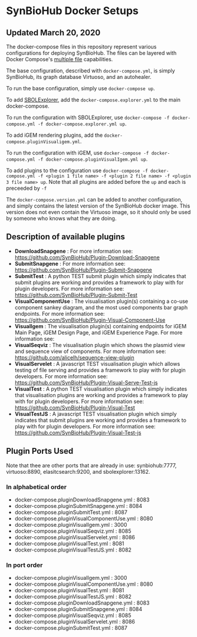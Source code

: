 # SynBioHub Docker Setups
## Updated March 20, 2020

The docker-compose files in this repository represent various configurations for deploying SynBioHub.
The files can be layered with Docker Compose's [multiple file](https://docs.docker.com/compose/reference/overview/#specifying-multiple-compose-file) capabilities. 

The base configuration, described with `docker-compose.yml`, is simply SynBioHub, its graph database Virtuoso, and an autohealer.

To run the base configuration, simply use `docker-compose up`.

To add [SBOLExplorer](https://github.com/michael13162/SBOLExplorer), add the `docker-compose.explorer.yml` to the main docker-compose.

To run the configuration with SBOLExplorer, use `docker-compose -f docker-compose.yml -f docker-compose.explorer.yml up`.

To add iGEM rendering plugins, add the `docker-compose.pluginVisualigem.yml`.

To run the configuration with iGEM, use `docker-compose -f docker-compose.yml -f docker-compose.pluginVisualIgem.yml up`.

To add plugins to the configuration use `docker-compose -f docker-compose.yml -f <plugin 1 file name> -f <plugin 2 file name> -f <plugin 3 file name> up`. Note that all plugins are added before the `up` and each is preceeded by `-f `

The `docker-compose.version.yml` can be added to another configuration, and simply contains the latest version of the SynBioHub docker image. 
This version does not even contain the Virtuoso image, so it should only be used by someone who knows what they are doing. 

## Description of available plugins
 - **DownloadSnapgene** : For more information see: https://github.com/SynBioHub/Plugin-Download-Snapgene
 - **SubmitSnapgene** : For more information see: https://github.com/SynBioHub/Plugin-Submit-Snapgene
 - **SubmitTest** : A python TEST submit plugin which simply indicates that submit plugins are working and provides a framework to play with for plugin developers. For more information see: https://github.com/SynBioHub/Plugin-Submit-Test
 - **VisualComponentUse** : The visualisation plugin(s) containing a co-use component sankey diagram, and the most used components bar graph endpoints. For more information see: https://github.com/SynBioHub/Plugin-Visual-Component-Use
 - **VisualIgem** : The visualisation plugin(s) containing endpoints for iGEM Main Page, iGEM Design Page, and iGEM Experience Page. For more information see: 
 - **VisualSeqviz** : The visualisation plugin which shows the plasmid view and sequence view of components. For more information see: https://github.com/alicelh/sequence-view-plugin
 - **VisualServelet** : A javascript TEST visualisation plugin which allows testing of file serving and provides a framework to play with for plugin developers. For more information see: https://github.com/SynBioHub/Plugin-Visual-Serve-Test-js
 - **VisualTest** : A python TEST visualisation plugin which simply indicates that visualisation plugins are working and provides a framework to play with for plugin developers. For more information see: https://github.com/SynBioHub/Plugin-Visual-Test
 - **VisualTestJS** : A javascript TEST visualisation plugin which simply indicates that submit plugins are working and provides a framework to play with for plugin developers. For more information see: https://github.com/SynBioHub/Plugin-Visual-Test-js

## Plugin Ports Used
Note that thee are other ports that are already in use: synbiohub:7777, virtuoso:8890, elasitcsearch:9200, and sbolexplorer:13162.
### In alphabetical order
 - docker-compose.pluginDownloadSnapgene.yml : 8083
 - docker-compose.pluginSubmitSnapgene.yml : 8084
 - docker-compose.pluginSubmitTest.yml : 8087
 - docker-compose.pluginVisualComponentUse.yml : 8080
 - docker-compose.pluginVisualIgem.yml : 3000
 - docker-compose.pluginVisualSeqviz.yml : 8085
 - docker-compose.pluginVisualServelet.yml : 8086
 - docker-compose.pluginVisualTest.yml : 8081
 - docker-compose.pluginVisualTestJS.yml : 8082
 ### In port order
 - docker-compose.pluginVisualIgem.yml : 3000
 - docker-compose.pluginVisualComponentUse.yml : 8080
 - docker-compose.pluginVisualTest.yml : 8081
 - docker-compose.pluginVisualTestJS.yml : 8082
 - docker-compose.pluginDownloadSnapgene.yml : 8083
 - docker-compose.pluginSubmitSnapgene.yml : 8084
 - docker-compose.pluginVisualSeqviz.yml : 8085
 - docker-compose.pluginVisualServelet.yml : 8086
 - docker-compose.pluginSubmitTest.yml : 8087
